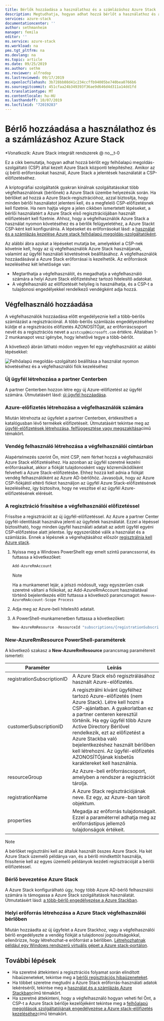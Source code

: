 ```yaml
---
title: Bérlők hozzáadása a használathoz és a számlázáshoz Azure Stack | Microsoft Docs
description: Megtudhatja, hogyan adhat hozzá bérlőt a használathoz és a számlázáshoz Azure Stack.
services: azure-stack
documentationcenter: ''
author: sethmanheim
manager: femila
editor: ''
ms.service: azure-stack
ms.workload: na
pms.tgt_pltfrm: na
ms.devlang: na
ms.topic: article
ms.date: 09/25/2019
ms.author: sethm
ms.reviewer: alfredop
ms.lastreviewed: 09/17/2019
ms.openlocfilehash: 3b728bb08d41c234ccffb94005be740bea0766b6
ms.sourcegitcommit: 451cfaa24b349393f36ae9d646d4d311a14dd1fd
ms.translationtype: MT
ms.contentlocale: hu-HU
ms.lasthandoff: 10/07/2019
ms.locfileid: "72019283"
---
```

# <a name="add-tenant-for-usage-and-billing-to-azure-stack"></a>Bérlő hozzáadása a használathoz és a számlázáshoz Azure Stack

*Vonatkozik: Azure Stack integrált rendszerek @ no__t-0

Ez a cikk bemutatja, hogyan adhat hozzá bérlőt egy felhőalapú megoldás-szolgáltató (CSP) által kezelt Azure Stack központi telepítéshez. Amikor az új bérlő erőforrásokat használ, Azure Stack a jelentések használatát a CSP-előfizetéséhez.

A kriptográfiai szolgáltatók gyakran kínálnak szolgáltatásokat több végfelhasználónak (bérlőnek) a Azure Stack üzembe helyezésük során. Ha bérlőket ad hozzá a Azure Stack-regisztrációhoz, azzal biztosítja, hogy minden bérlői használatot jelenteni kell, és a megfelelő CSP-előfizetésnek kell fizetnie. Ha nem hajtja végre a jelen cikkben ismertetett lépéseket, a bérlői használatért a Azure Stack első regisztrációjában használt előfizetésért kell fizetnie. Ahhoz, hogy a végfelhasználók Azure Stack a használat nyomon követéséhez és a bérlők felügyeletéhez, a Azure Stackt CSP-ként kell konfigurálnia. A lépéseket és erőforrásokat lásd: a [használat és a számlázás kezelése Azure stack felhőalapú megoldás-szolgáltatóként](azure-stack-add-manage-billing-as-a-csp.md).

Az alábbi ábra azokat a lépéseket mutatja be, amelyekkel a CSP-nek követnie kell, hogy az új végfelhasználók Azure Stack használjanak, valamint az ügyfél használati követésének beállításához. A végfelhasználók hozzáadásával a Azure Stack erőforrásai is kezelhetők. Az erőforrások kezeléséhez két lehetősége van:

- Megtarthatja a végfelhasználót, és megadhatja a végfelhasználó számára a helyi Azure Stack előfizetéshez tartozó hitelesítő adatokat.  
- A végfelhasználó az előfizetését helyileg is használhatja, és a CSP-t a tulajdonosi engedélyekkel rendelkező vendégként adja hozzá.

## <a name="add-an-end-customer"></a>Végfelhasználó hozzáadása

A végfelhasználók hozzáadása előtt engedélyeznie kell a több-bérlős számlázást a regisztrációnál. A több-bérlős számlázás engedélyezéséhez küldje el a regisztrációs előfizetés AZONOSÍTÓját, az erőforráscsoport nevét és a regisztrációs nevet a `azstcsp@microsoft.com` értékre. Általában 1-2 munkanapot vesz igénybe, hogy lehetővé tegye a több-bérlőt.

A következő ábrán látható módon vegyen fel egy végfelhasználót az alábbi lépésekkel:

![Felhőalapú megoldás-szolgáltató beállítása a használat nyomon követéséhez és a végfelhasználói fiók kezeléséhez](media/azure-stack-csp-enable-billing-usage-tracking/process-csp-enable-billing.png)

### <a name="create-a-new-customer-in-partner-center"></a>Új ügyfél létrehozása a partner Centerben

A partner Centerben hozzon létre egy új Azure-előfizetést az ügyfél számára. Útmutatásért lásd: [új ügyfél hozzáadása](/partner-center/add-a-new-customer).

### <a name="create-an-azure-subscription-for-the-end-customer"></a>Azure-előfizetés létrehozása a végfelhasználók számára

Miután létrehozta az ügyfelet a partner Centerben, értékesítheti a katalógusban lévő termékek előfizetéseit. Útmutatásért tekintse meg az [ügyfél-előfizetések létrehozása, felfüggesztése vagy megszakítása](/partner-center/create-a-new-subscription)című témakört.

### <a name="create-a-guest-user-in-the-end-customer-directory"></a>Vendég felhasználó létrehozása a végfelhasználói címtárban

Alapértelmezés szerint Ön, mint CSP, nem férhet hozzá a végfelhasználói Azure Stack előfizetéséhez. Ha azonban az ügyfél szeretné kezelni erőforrásaikat, akkor a fiókját tulajdonosként vagy közreműködőként felveheti a Azure Stack-előfizetésbe. Ehhez hozzá kell adnia a fiókját vendég felhasználóként az Azure AD-bérlőhöz. Javasoljuk, hogy az Azure CSP-fiókjától eltérő fiókot használjon az ügyfél Azure Stack-előfizetésének kezeléséhez, így biztosítva, hogy ne veszítse el az ügyfél Azure-előfizetésének elérését.

### <a name="update-the-registration-with-the-end-customer-subscription"></a>A regisztráció frissítése a végfelhasználói előfizetéssel

Frissítse a regisztrációt az új ügyfél-előfizetéssel. Az Azure a partner Center ügyfél-identitását használva jelenti az ügyfelek használatát. Ezzel a lépéssel biztosítható, hogy minden ügyfél használati adatait az adott ügyfél egyéni CSP-előfizetése alatt jelentse. Így egyszerűbbé válik a használat és a számlázás. Ennek a lépésnek a végrehajtásához először [regisztrálnia kell Azure stack](azure-stack-registration.md).

1. Nyissa meg a Windows PowerShellt egy emelt szintű parancssorral, és futtassa a következőket:  

   ```powershell
   Add-AzureRmAccount
   ```

   >[!Note]
   > Ha a munkamenet lejár, a jelszó módosult, vagy egyszerűen csak szeretné váltani a fiókokat, az Add-AzureRmAccount használatával történő bejelentkezés előtt futtassa a következő parancsmagot: `Remove-AzureRmAccount-Scope Process`

2. Adja meg az Azure-beli hitelesítő adatait.
3. A PowerShell-munkamenetben futtassa a következőket:

   ```powershell
   New-AzureRmResource -ResourceId "subscriptions/{registrationSubscriptionId}/resourceGroups/{resourceGroup}/providers/Microsoft.AzureStack/registrations/{registrationName}/customerSubscriptions/{customerSubscriptionId}" -ApiVersion 2017-06-01 -Properties <PSObject>
   ```

### <a name="new-azurermresource-powershell-parameters"></a>New-AzureRmResource PowerShell-paraméterek

A következő szakasz a **New-AzureRmResource** parancsmag paramétereit ismerteti:

| Paraméter | Leírás |
| --- | --- |
|registrationSubscriptionID | A Azure Stack első regisztrálásához használt Azure-előfizetés.|
| customerSubscriptionID | A regisztrálni kívánt ügyfélhez tartozó Azure-előfizetés (nem Azure Stack). Létre kell hozni a CSP-ajánlatban. A gyakorlatban ez a partner centeren keresztül történik. Ha egy ügyfél több Azure Active Directory Bérlővel rendelkezik, ezt az előfizetést a Azure Stackba való bejelentkezéshez használt bérlőben kell létrehozni. Az ügyfél-előfizetés AZONOSÍTÓjának kisbetűs karaktereket kell használnia. |
| resourceGroup | Az Azure-beli erőforráscsoport, amelyben a rendszer a regisztrációt tárolja. |
| registrationName | A Azure Stack regisztrációjának neve. Ez egy, az Azure-ban tárolt objektum. |
| properties | Megadja az erőforrás tulajdonságait. Ezzel a paraméterrel adhatja meg az erőforrástípus jellemző tulajdonságok értékeit.

> [!NOTE]  
> A bérlőket regisztrálni kell az általuk használt összes Azure Stack. Ha két Azure Stack üzemelő példánya van, és a bérlő mindkettőt használja, frissítenie kell az egyes üzemelő példányok kezdeti regisztrációját a bérlői előfizetéssel.

### <a name="onboard-tenant-to-azure-stack"></a>Bérlő bevezetése Azure Stack

A Azure Stack konfigurálható úgy, hogy több Azure AD-bérlő felhasználói számára is támogassa a Azure Stack szolgáltatások használatát. Útmutatásért lásd: [a több-bérlő engedélyezése a Azure Stackban](azure-stack-enable-multitenancy.md).

### <a name="create-a-local-resource-in-the-end-customer-tenant-in-azure-stack"></a>Helyi erőforrás létrehozása a Azure Stack végfelhasználói bérlőben

Miután hozzáadta az új ügyfelet a Azure Stackhoz, vagy a végfelhasználói bérlő engedélyezte a vendég fiókját a tulajdonosi jogosultságokkal, ellenőrizze, hogy létrehozhat-e erőforrást a bérlőben. [Létrehozhatnak például egy Windows rendszerű virtuális gépet a Azure stack-portálon](../user/azure-stack-quick-windows-portal.md).

## <a name="next-steps"></a>További lépések

- Ha szeretné áttekinteni a regisztrációs folyamat során elindított hibaüzeneteket, tekintse meg a [bérlői regisztrációs hibaüzeneteket](azure-stack-registration-errors.md).
- Ha többet szeretne megtudni a Azure Stack erőforrás-használati adatok lekéréséről, tekintse meg a [használat és a számlázás Azure Stackban](azure-stack-billing-and-chargeback.md)című témakört.
- Ha szeretné áttekinteni, hogy a végfelhasználó hogyan veheti fel Önt, a CSP-t a Azure Stack bérlője kezelőjéként tekintse meg a [felhőalapú megoldások szolgáltatójának engedélyezése a Azure stack-előfizetés kezeléséhez](../user/azure-stack-csp-enable-billing-usage-tracking.md)című témakört.
